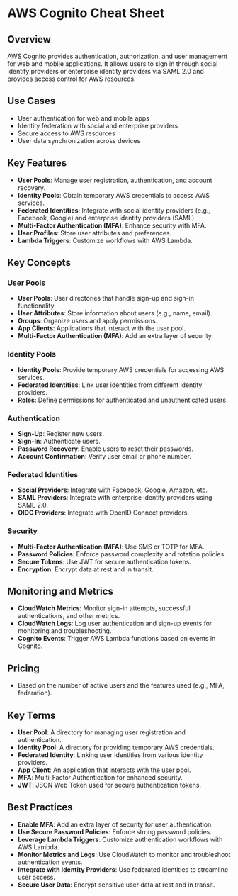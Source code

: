 # AWS Cognito Cheat Sheet

## Overview
AWS Cognito provides authentication, authorization, and user management for web and mobile applications. It allows users to sign in through social identity providers or enterprise identity providers via SAML 2.0 and provides access control for AWS resources.

## Use Cases
- User authentication for web and mobile apps
- Identity federation with social and enterprise providers
- Secure access to AWS resources
- User data synchronization across devices

## Key Features
- **User Pools**: Manage user registration, authentication, and account recovery.
- **Identity Pools**: Obtain temporary AWS credentials to access AWS services.
- **Federated Identities**: Integrate with social identity providers (e.g., Facebook, Google) and enterprise identity providers (SAML).
- **Multi-Factor Authentication (MFA)**: Enhance security with MFA.
- **User Profiles**: Store user attributes and preferences.
- **Lambda Triggers**: Customize workflows with AWS Lambda.

## Key Concepts

### User Pools
- **User Pools**: User directories that handle sign-up and sign-in functionality.
- **User Attributes**: Store information about users (e.g., name, email).
- **Groups**: Organize users and apply permissions.
- **App Clients**: Applications that interact with the user pool.
- **Multi-Factor Authentication (MFA)**: Add an extra layer of security.

### Identity Pools
- **Identity Pools**: Provide temporary AWS credentials for accessing AWS services.
- **Federated Identities**: Link user identities from different identity providers.
- **Roles**: Define permissions for authenticated and unauthenticated users.

### Authentication
- **Sign-Up**: Register new users.
- **Sign-In**: Authenticate users.
- **Password Recovery**: Enable users to reset their passwords.
- **Account Confirmation**: Verify user email or phone number.

### Federated Identities
- **Social Providers**: Integrate with Facebook, Google, Amazon, etc.
- **SAML Providers**: Integrate with enterprise identity providers using SAML 2.0.
- **OIDC Providers**: Integrate with OpenID Connect providers.

### Security
- **Multi-Factor Authentication (MFA)**: Use SMS or TOTP for MFA.
- **Password Policies**: Enforce password complexity and rotation policies.
- **Secure Tokens**: Use JWT for secure authentication tokens.
- **Encryption**: Encrypt data at rest and in transit.

## Monitoring and Metrics
- **CloudWatch Metrics**: Monitor sign-in attempts, successful authentications, and other metrics.
- **CloudWatch Logs**: Log user authentication and sign-up events for monitoring and troubleshooting.
- **Cognito Events**: Trigger AWS Lambda functions based on events in Cognito.

## Pricing
- Based on the number of active users and the features used (e.g., MFA, federation).

## Key Terms
- **User Pool**: A directory for managing user registration and authentication.
- **Identity Pool**: A directory for providing temporary AWS credentials.
- **Federated Identity**: Linking user identities from various identity providers.
- **App Client**: An application that interacts with the user pool.
- **MFA**: Multi-Factor Authentication for enhanced security.
- **JWT**: JSON Web Token used for secure authentication tokens.

## Best Practices
- **Enable MFA**: Add an extra layer of security for user authentication.
- **Use Secure Password Policies**: Enforce strong password policies.
- **Leverage Lambda Triggers**: Customize authentication workflows with AWS Lambda.
- **Monitor Metrics and Logs**: Use CloudWatch to monitor and troubleshoot authentication events.
- **Integrate with Identity Providers**: Use federated identities to streamline user access.
- **Secure User Data**: Encrypt sensitive user data at rest and in transit.

